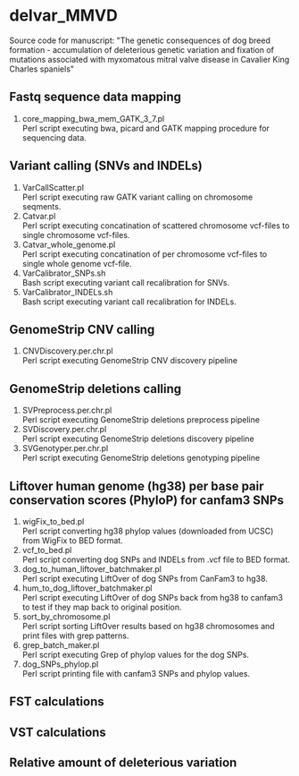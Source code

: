 # delvar_MMVD
Source code for manuscript: "The genetic consequences of dog breed formation - accumulation of deleterious genetic variation and fixation of mutations associated with myxomatous mitral valve disease in Cavalier King Charles spaniels"

## Fastq sequence data mapping
1. core_mapping_bwa_mem_GATK_3_7.pl <br/>
Perl script executing bwa, picard and GATK mapping procedure for sequencing data.

## Variant calling (SNVs and INDELs)
1. VarCallScatter.pl <br/>
Perl script executing raw GATK variant calling on chromosome seqments.
2. Catvar.pl <br/>
Perl script executing concatination of scattered chromosome vcf-files to single chromosome vcf-files. 
3. Catvar_whole_genome.pl <br/>
Perl script executing concatination of per chromosome vcf-files to single whole genome vcf-file.
4. VarCalibrator_SNPs.sh <br/>
Bash script executing variant call recalibration for SNVs.
5. VarCalibrator_INDELs.sh <br/>
Bash script executing variant call recalibration for INDELs.

## GenomeStrip CNV calling
1. CNVDiscovery.per.chr.pl <br/>
Perl script executing GenomeStrip CNV discovery pipeline

## GenomeStrip deletions calling
1. SVPreprocess.per.chr.pl <br/>
Perl script executing GenomeStrip deletions preprocess pipeline
2. SVDiscovery.per.chr.pl <br/>
Perl script executing GenomeStrip deletions discovery pipeline
3. SVGenotyper.per.chr.pl <br/>
Perl script executing GenomeStrip deletions genotyping pipeline

## Liftover human genome (hg38) per base pair conservation scores (PhyloP) for canfam3 SNPs
1. wigFix_to_bed.pl <br/>
Perl script converting hg38 phylop values (downloaded from UCSC) from WigFix to BED format.
2. vcf_to_bed.pl <br/>
Perl script converting dog SNPs and INDELs from .vcf file to BED format. 
3. dog_to_human_liftover_batchmaker.pl <br/>
Perl script executing LiftOver of dog SNPs from CanFam3 to hg38.
4. hum_to_dog_liftover_batchmaker.pl <br/>
Perl script executing LiftOver of dog SNPs back from hg38 to canfam3 to test if they map back to original position.
5. sort_by_chromosome.pl <br/>
Perl script sorting LiftOver results based on hg38 chromosomes and print files with grep patterns.
6. grep_batch_maker.pl <br/>
Perl script executing Grep of phylop values for the dog SNPs.
7. dog_SNPs_phylop.pl <br/> 
Perl script printing file with canfam3 SNPs and phylop values.

## FST calculations

## VST calculations

## Relative amount of deleterious variation  
